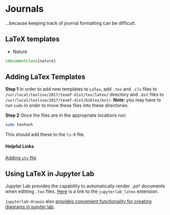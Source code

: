 # Journals
...because keeping track of journal formatting can be difficult.

## LaTeX templates
- Nature

```latex
\documentclass{nature}
```

## Adding LaTex Templates

**Step 1** 
In order to add new templates to `LaTex`, add `.tex` and `.cls` files to `/usr/local/texlive/2017/texmf-dist/tex/latex/` directory and `.bst` files to `/usr/local/texlive/2017/texmf-dist/bibtex/bst/`. **Note**: you may have to run `sudo` in order to move these files into these directories.

**Step 2**
Once the files are in the appropriate locations run: 

```bash
sudo texhash
```

This should add these to the `ls-R` file.

#### Helpful Links
[Adding `sty` file](https://tex.stackexchange.com/questions/10252/how-do-i-add-a-sty-file-to-my-mactex-texshop-installation)

## Using LaTeX in Jupyter Lab

Jupyter Lab provides the capability to automatically render `.pdf` documents when editting `.tex` files. [Here](https://github.com/jupyterlab/jupyterlab-latex) is a link to the `jupyterlab_latex` extension.

`jupyterlab-drawio` also [provides convenient functionality for creating diagrams in jupyter lab](https://blog.jupyter.org/a-diagram-editor-for-jupyterlab-a254121ff919).
